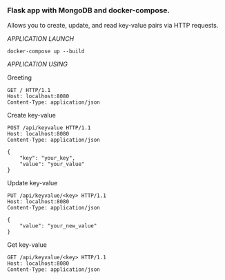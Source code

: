 ### Flask app with MongoDB and docker-compose.

Allows you to create, update, and read key-value pairs via HTTP requests.

*APPLICATION LAUNCH*

`docker-compose up --build`

*APPLICATION USING*

Greeting
```http request
GET / HTTP/1.1
Host: localhost:8080
Content-Type: application/json
```

Create key-value
```http request
POST /api/keyvalue HTTP/1.1
Host: localhost:8080
Content-Type: application/json

{
    "key": "your_key",
    "value": "your_value"
}
```

Update key-value
```http request
PUT /api/keyvalue/<key> HTTP/1.1
Host: localhost:8080
Content-Type: application/json

{
    "value": "your_new_value"
}
```

Get key-value
```http request
GET /api/keyvalue/<key> HTTP/1.1
Host: localhost:8080
Content-Type: application/json
```
